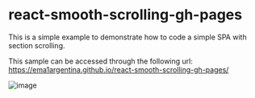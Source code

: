 # react-smooth-scrolling-gh-pages

This is a simple example to demonstrate how to code a simple SPA with section scrolling.

This sample can be accessed through the following url: https://ema1argentina.github.io/react-smooth-scrolling-gh-pages/

![image](https://user-images.githubusercontent.com/3343155/165020445-521bc135-7ffb-43c9-bc13-2663c86659b6.png)
